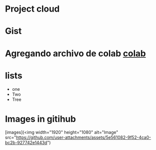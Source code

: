 # Project cloud

# Gist

# Agregando archivo de colab [colab](https://github.com/DrR7data/plantilla-dock/blob/main/cloud_colab1.ipynb)

# lists
 * one 
 * Two
 * Tree

# Images in gitihub
[images](<img width="1920" height="1080" alt="Image" src="https://github.com/user-attachments/assets/5e561082-9f52-4ca0-bc2b-927742e1443d")
